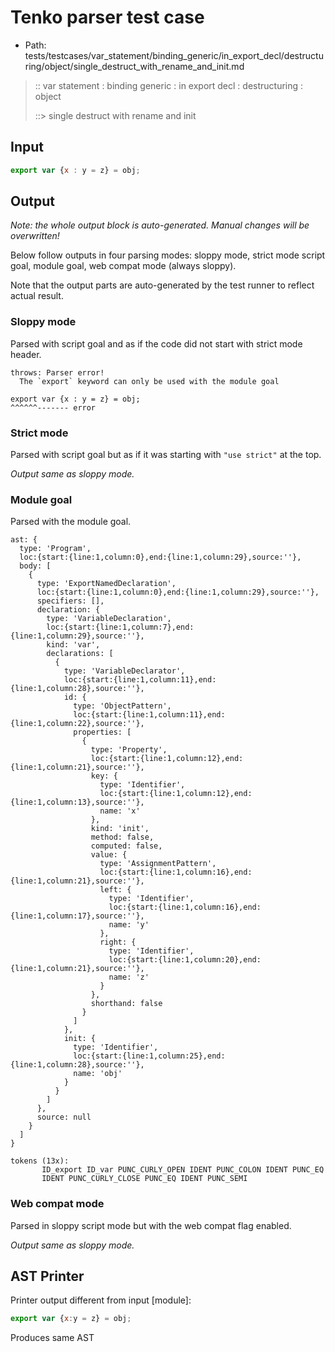 # Tenko parser test case

- Path: tests/testcases/var_statement/binding_generic/in_export_decl/destructuring/object/single_destruct_with_rename_and_init.md

> :: var statement : binding generic : in export decl : destructuring : object
>
> ::> single destruct with rename and init

## Input

`````js
export var {x : y = z} = obj;
`````

## Output

_Note: the whole output block is auto-generated. Manual changes will be overwritten!_

Below follow outputs in four parsing modes: sloppy mode, strict mode script goal, module goal, web compat mode (always sloppy).

Note that the output parts are auto-generated by the test runner to reflect actual result.

### Sloppy mode

Parsed with script goal and as if the code did not start with strict mode header.

`````
throws: Parser error!
  The `export` keyword can only be used with the module goal

export var {x : y = z} = obj;
^^^^^^------- error
`````

### Strict mode

Parsed with script goal but as if it was starting with `"use strict"` at the top.

_Output same as sloppy mode._

### Module goal

Parsed with the module goal.

`````
ast: {
  type: 'Program',
  loc:{start:{line:1,column:0},end:{line:1,column:29},source:''},
  body: [
    {
      type: 'ExportNamedDeclaration',
      loc:{start:{line:1,column:0},end:{line:1,column:29},source:''},
      specifiers: [],
      declaration: {
        type: 'VariableDeclaration',
        loc:{start:{line:1,column:7},end:{line:1,column:29},source:''},
        kind: 'var',
        declarations: [
          {
            type: 'VariableDeclarator',
            loc:{start:{line:1,column:11},end:{line:1,column:28},source:''},
            id: {
              type: 'ObjectPattern',
              loc:{start:{line:1,column:11},end:{line:1,column:22},source:''},
              properties: [
                {
                  type: 'Property',
                  loc:{start:{line:1,column:12},end:{line:1,column:21},source:''},
                  key: {
                    type: 'Identifier',
                    loc:{start:{line:1,column:12},end:{line:1,column:13},source:''},
                    name: 'x'
                  },
                  kind: 'init',
                  method: false,
                  computed: false,
                  value: {
                    type: 'AssignmentPattern',
                    loc:{start:{line:1,column:16},end:{line:1,column:21},source:''},
                    left: {
                      type: 'Identifier',
                      loc:{start:{line:1,column:16},end:{line:1,column:17},source:''},
                      name: 'y'
                    },
                    right: {
                      type: 'Identifier',
                      loc:{start:{line:1,column:20},end:{line:1,column:21},source:''},
                      name: 'z'
                    }
                  },
                  shorthand: false
                }
              ]
            },
            init: {
              type: 'Identifier',
              loc:{start:{line:1,column:25},end:{line:1,column:28},source:''},
              name: 'obj'
            }
          }
        ]
      },
      source: null
    }
  ]
}

tokens (13x):
       ID_export ID_var PUNC_CURLY_OPEN IDENT PUNC_COLON IDENT PUNC_EQ
       IDENT PUNC_CURLY_CLOSE PUNC_EQ IDENT PUNC_SEMI
`````


### Web compat mode

Parsed in sloppy script mode but with the web compat flag enabled.

_Output same as sloppy mode._

## AST Printer

Printer output different from input [module]:

````js
export var {x:y = z} = obj;
````

Produces same AST
